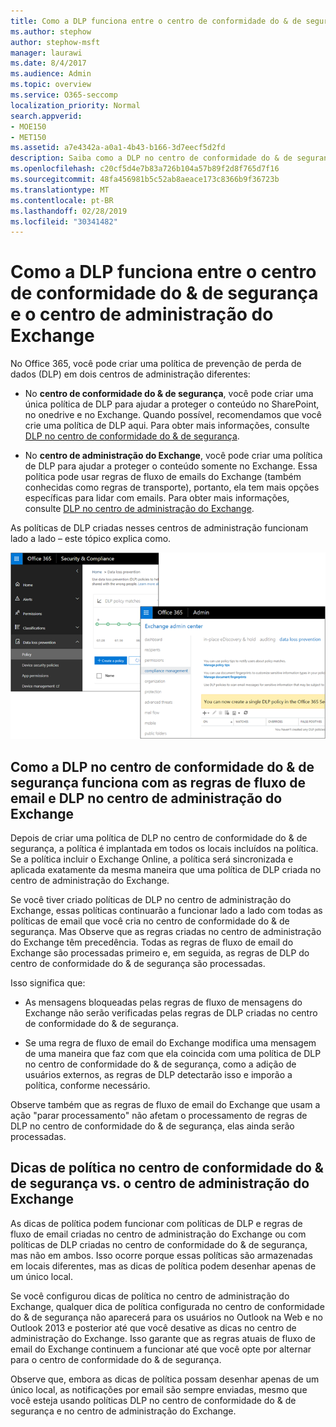 ```yaml
---
title: Como a DLP funciona entre o centro de conformidade do & de segurança e o centro de administração do Exchange
ms.author: stephow
author: stephow-msft
manager: laurawi
ms.date: 8/4/2017
ms.audience: Admin
ms.topic: overview
ms.service: O365-seccomp
localization_priority: Normal
search.appverid:
- MOE150
- MET150
ms.assetid: a7e4342a-a0a1-4b43-b166-3d7eecf5d2fd
description: Saiba como a DLP no centro de conformidade do & de segurança funciona com a DLP e regras de fluxo de emails (regras de transporte) no centro de administração do Exchange.
ms.openlocfilehash: c20cf5d4e7b83a726b104a57b89f2d8f765d7f16
ms.sourcegitcommit: 48fa456981b5c52ab8aeace173c8366b9f36723b
ms.translationtype: MT
ms.contentlocale: pt-BR
ms.lasthandoff: 02/28/2019
ms.locfileid: "30341482"
---
```

# <a name="how-dlp-works-between-the-security--compliance-center-and-exchange-admin-center"></a>Como a DLP funciona entre o centro de conformidade do & de segurança e o centro de administração do Exchange

No Office 365, você pode criar uma política de prevenção de perda de dados (DLP) em dois centros de administração diferentes:
  
- No **centro de conformidade do & de segurança**, você pode criar uma única política de DLP para ajudar a proteger o conteúdo no SharePoint, no onedrive e no Exchange. Quando possível, recomendamos que você crie uma política de DLP aqui. Para obter mais informações, consulte [DLP no centro de conformidade do & de segurança](data-loss-prevention-policies.md).
    
- No **centro de administração do Exchange**, você pode criar uma política de DLP para ajudar a proteger o conteúdo somente no Exchange. Essa política pode usar regras de fluxo de emails do Exchange (também conhecidas como regras de transporte), portanto, ela tem mais opções específicas para lidar com emails. Para obter mais informações, consulte [DLP no centro de administração do Exchange](https://go.microsoft.com/fwlink/?linkid=852311).
    
As políticas de DLP criadas nesses centros de administração funcionam lado a lado – este tópico explica como.
  
![Páginas de DLP no centro de administração de segurança e conformidade do Exchange](media/d3eaa7e7-3b16-457b-bd9c-26707f7b584f.png)
  
## <a name="how-dlp-in-the-security--compliance-center-works-with-dlp-and-mail-flow-rules-in-the-exchange-admin-center"></a>Como a DLP no centro de conformidade do & de segurança funciona com as regras de fluxo de email e DLP no centro de administração do Exchange

Depois de criar uma política de DLP no centro de conformidade do & de segurança, a política é implantada em todos os locais incluídos na política. Se a política incluir o Exchange Online, a política será sincronizada e aplicada exatamente da mesma maneira que uma política de DLP criada no centro de administração do Exchange. 
  
Se você tiver criado políticas de DLP no centro de administração do Exchange, essas políticas continuarão a funcionar lado a lado com todas as políticas de email que você cria no centro de conformidade do & de segurança. Mas Observe que as regras criadas no centro de administração do Exchange têm precedência. Todas as regras de fluxo de email do Exchange são processadas primeiro e, em seguida, as regras de DLP do centro de conformidade do & de segurança são processadas.
  
Isso significa que:
  
- As mensagens bloqueadas pelas regras de fluxo de mensagens do Exchange não serão verificadas pelas regras de DLP criadas no centro de conformidade do & de segurança.
    
- Se uma regra de fluxo de email do Exchange modifica uma mensagem de uma maneira que faz com que ela coincida com uma política de DLP no centro de conformidade do & de segurança, como a adição de usuários externos, as regras de DLP detectarão isso e imporão a política, conforme necessário.
    
Observe também que as regras de fluxo de email do Exchange que usam a ação "parar processamento" não afetam o processamento de regras de DLP no centro de conformidade do & de segurança, elas ainda serão processadas.
  
## <a name="policy-tips-in-the-security--compliance-center-vs-the-exchange-admin-center"></a>Dicas de política no centro de conformidade do & de segurança vs. o centro de administração do Exchange

As dicas de política podem funcionar com políticas de DLP e regras de fluxo de email criadas no centro de administração do Exchange ou com políticas de DLP criadas no centro de conformidade do & de segurança, mas não em ambos. Isso ocorre porque essas políticas são armazenadas em locais diferentes, mas as dicas de política podem desenhar apenas de um único local.
  
Se você configurou dicas de política no centro de administração do Exchange, qualquer dica de política configurada no centro de conformidade do & de segurança não aparecerá para os usuários no Outlook na Web e no Outlook 2013 e posterior até que você desative as dicas no centro de administração do Exchange. Isso garante que as regras atuais de fluxo de email do Exchange continuem a funcionar até que você opte por alternar para o centro de conformidade do & de segurança.
  
Observe que, embora as dicas de política possam desenhar apenas de um único local, as notificações por email são sempre enviadas, mesmo que você esteja usando políticas DLP no centro de conformidade do & de segurança e no centro de administração do Exchange.
  

